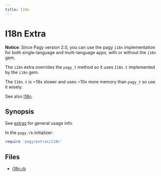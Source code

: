 ```yaml
---
title: I18n
---
```

# I18n Extra

**Notice**: Since Pagy version 2.0, you can use the pagy `i18n` implementation for both single-language and multi-language apps, with or without the `i18n` gem.

The `i18n` extra overrides the `pagy_t` method so it uses `I18n.t` implemented by the `i18n` gem.

The `I18n.t` is ~18x slower and uses ~10x more memory than `pagy_t` so use it wisely.

See also [I18n](../api/frontend.md#i18n).

## Synopsis

See [extras](../extras.md) for general usage info.

In the `pagy.rb` initializer:

```ruby
require 'pagy/extras/i18n'
```

## Files

- [i18n.rb](https://github.com/ddnexus/pagy/blob/master/lib/pagy/extras/i18n.rb)
